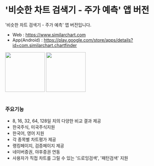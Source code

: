# '비슷한 차트 검색기 - 주가 예측' 앱 버전

'비슷한 차트 검색기 - 주가 예측' 앱 버전입니다.

- Web : https://www.similarchart.com
- App(Android) : https://play.google.com/store/apps/details?id=com.similarchart.chartfinder


<img width='128' src="https://github.com/user-attachments/assets/f7da6be3-d11c-4ec0-b9cd-dacad2af2a1d">
<img width='128' src="https://github.com/user-attachments/assets/6eab788c-80a5-46e6-acdb-376f3c25e6fd">

<br>
<br>

### 주요기능

- 8, 16, 32, 64, 128일 치의 다양한 비교 결과 제공
- 한국주식, 미국주식지원
- 한국어, 영어 지원
- 각 종목별 차트평가 제공
- 랭킹페이지, 검증페이지 제공
- 네이버증권, 야후증권 연동
- 사용자가 직접 차트를 그릴 수 있는 '드로잉검색', '패턴검색' 지원

